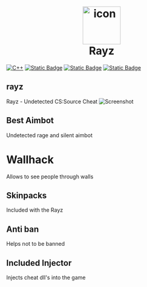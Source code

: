 <h1 align="center">
<img src="" alt="icon" style="width: 100px; height: 100px"><br>Rayz
</h1>

[![C++](https://img.shields.io/badge/build-C++-blue?style=flat&label=Language&logo=visualstudio&logoColor=%231082c3)](https://en.wikipedia.org/wiki/C%2B%2B)
[![Static Badge](https://img.shields.io/badge/Download-Rayz?style=flat&logo=DocuSign&logoColor=orange&labelColor=gray&color=orange)](https://github.com/brokenmoony/rayz/releases)
[![Static Badge](https://img.shields.io/badge/CS%3ASource(V34)-CSS?style=flat&logo=counterstrike&logoColor=white&label=Game&labelColor=gray&color=green)](https://en.wikipedia.org/wiki/Counter-Strike:_Source)
[![Static Badge](https://img.shields.io/badge/Down(Temporarily)-CSS?style=flat&logo=carrd&logoColor=white&label=Website&labelColor=gray&color=red)](https://rayzware.carrd.co)

## rayz
Rayz - Undetected CS:Source Cheat
![Screenshot](https://cdn.discordapp.com/attachments/1088009763444494427/1210240612440350740/JRlygPe.png?ex=65e9d767&is=65d76267&hm=eae5332884e680915f493ebe32c0c332179fca1381ea367f7002730e9d6982c2&)
## Best Aimbot
Undetected rage and silent aimbot
# Wallhack
Allows to see people through walls
## Skinpacks
Included with the Rayz
## Anti ban
Helps not to be banned
## Included Injector
Injects cheat dll's into the game 
